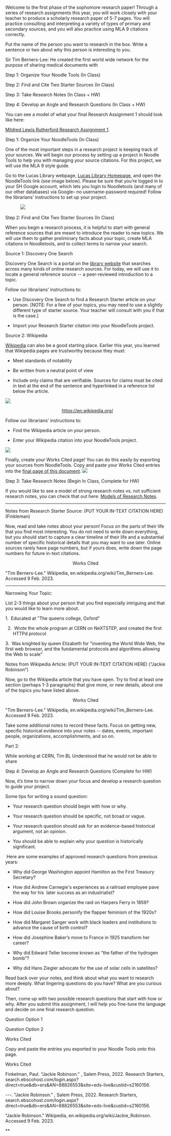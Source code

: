 Welcome to the first phase of the sophomore research paper! Through a series of research assignments this year, you will work closely with your teacher to produce a scholarly research paper of 5-7 pages. You will practice consulting and interpreting a variety of types of primary and secondary sources, and you will also practice using MLA 9 citations correctly. 

  

Put the name of the person you want to research in the box. Write a sentence or two about why this person is interesting to you. 

  
Sir Tim Berners-Lee: He created the first world wide network for the purpose of sharing medical documents with 

Step 1: Organize Your Noodle Tools (In Class)

Step 2: Find and Cite Two Starter Sources (In Class) 

Step 3: Take Research Notes (In Class + HW) 

Step 4: Develop an Angle and Research Questions (In Class + HW) 

  

You can see a model of what your final Research Assignment 1 should look like here: 

[Mildred Lewis Rutherford Research Assignment 1](https://docs.google.com/document/u/0/d/1DO48JytR9v4m3F5qKAt7bDvYwRQKS5V8Fmzv08pCkd4/edit). 

Step 1: Organize Your NoodleTools (In Class) 

  

One of the most important steps in a research project is keeping track of your sources. We will begin our process by setting up a project in Noodle Tools to help you with managing your source citations. For this project, we will use the MLA 9 style guide. 

  

Go to the Lucas Library webpage, [Lucas Library Homepage](https://lucaslibrary.shschools.org/), and open the NoodleTools link (see image below). Please be sure that you’re logged in to your SH Google account, which lets you login to Noodletools (and many of our other databases) via Google– no username-password required! Follow the librarians’ instructions to set up your project. 

  
  

            ![](https://lh3.googleusercontent.com/eheTk8T60tePIvQzA_O9wokh-_4zBcZ5gPx_JhGFm2aiBR4V_5kSOOmHtsZRtrItfVDC8uq4hE8kWfb0ofI_wiwOsahJbgfqGFa36F6Qqzm6BBUb4MC19TQQyxz732glcLUuV9SEA4Um4ieS2O1Qnp0)

  
  

Step 2: Find and Cite Two Starter Sources (In Class) 

  

When you begin a research process, it is helpful to start with general reference sources that are meant to introduce the reader to new topics. We will use them to gather preliminary facts about your topic, create MLA citations in Noodletools, and to collect terms to narrow your search. 

  

Source 1: Discovery One Search 

Discovery One Search is a portal on the [library website](https://lucaslibrary.shschools.org/) that searches across many kinds of online research sources. For today, we will use it to locate a general reference source -- a peer-reviewed introduction to a topic. 

  

Follow our librarians’ instructions to: 

-   Use Discovery One Search to find a Research Starter article on your person. [NOTE: For a few of your topics, you may need to use a slightly different type of starter source. Your teacher will consult with you if that is the case.] 
    
-   Import your Research Starter citation into your NoodleTools project. 
    

  

Source 2: Wikipedia 

[Wikipedia](https://en.wikipedia.org/) can also be a good starting place. Earlier this year, you learned that Wikipedia pages are trustworthy because they must: 

-   Meet standards of notability
    
-   Be written from a neutral point of view
    
-   Include only claims that are verifiable. Sources for claims must be cited in text at the end of the sentence and hyperlinked in a reference list below the article.
    

  
  
![](https://lh6.googleusercontent.com/kPR89otNy-4JyNBbcEX3KSoJOaEsU57bHdPLKfB441tK09t1p_Jy1U6SrMju27FFqNn2DikSP_ssPR-osPrF2_5M-KNrGtq3L2YrMMJzmA_5Fli4Iu-B7l9eJ4NzGXiRxaDRovQPd0uHzgG2aTHQgMU)  
  
  

                                             https://en.wikipedia.org/

  
  
  

Follow our librarians’ instructions to: 

-   Find the Wikipedia article on your person. 
    
-   Enter your Wikipedia citation into your NoodleTools project. 
    

  

![](https://lh4.googleusercontent.com/4qXIieqfEKYBvBYXPJCucVA0bL9AqMwSPDzk9z5gcs29C2VFoRQArJKcREaW9Rx-9E_ElqQxmdFEOUclbTm0CHFRLKy8A4xoG7oxtAtLECY8RTh6pizZ5jYyNOcVlHb-8xx-zjJBmOPx-DK_6J2vwVA)

  
  

Finally, create your Works Cited page! You can do this easily by exporting your sources from NoodleTools. Copy and paste your Works Cited entries into the [final page of this document](https://docs.google.com/document/d/1zEAQLq6V5sFIRSJSMlaxlVFu0L7pPRXlfP3bqQJV3S8/edit#bookmark=id.mdqns59tas8x). ![](https://lh3.googleusercontent.com/XgYvpkXHn4NPLv_vz_u3uXadhRNRKuEs91jHPRQO_c6ir6TgzZMSZqZ9Kub44j3YAN0_Jf0sgp4UCKJhTu8vUN_VNwxkrlivkF82A3QnYLE384t2B35tcDLbMDn6C3RoEU4IL6goRxJUzlqwYpNSfsk)

  
  
  
  
  
  
  
  

Step 3: Take Research Notes (Begin In Class, Complete for HW) 

If you would like to see a model of strong research notes vs. not sufficient research notes, you can check that out here: [Models of Research Notes](https://docs.google.com/document/d/1i9UOaxbd6wT2jjSGUWqpmPtdlOOMnE6_xrXcD_JUmQo/edit?usp=sharing). 

  
---
Notes from Research Starter Source: (PUT YOUR IN-TEXT CITATION HERE) (Finkleman)


Now, read and take notes about your person! Focus on the parts of their life that you find most interesting. You do not need to write down everything, but you should start to capture a clear timeline of their life and a substantial number of specific historical details that you may want to use later. Online sources rarely have page numbers, but if yours does, write down the page numbers for future in-text citations. 

  
<center>Works Cited</center>

"Tim Berners-Lee." Wikipedia, en.wikipedia.org/wiki/Tim_Berners-Lee. Accessed 9 Feb. 2023.

---


Narrowing Your Topic:

List 2-3 things about your person that you find especially intriguing and that you would like to learn more about. 

  

1.  Educated at "The queens college, Oxford"

  

2.   Wrote the whole program at CERN on NeXTSTEP, and created the first HTTPd protocol

  

3.  Was knighted by queen Elizabeth for "inventing the World Wide Web, the first web browser, and the fundamental protocols and algorithms allowing the Web to scale"

  

  
  

Notes from Wikipedia Article: (PUT YOUR IN-TEXT CITATION HERE) (“Jackie Robinson”)

Now, go to the Wikipedia article that you have open. Try to find at least one section (perhaps 1-3 paragraphs) that give more, or new details, about one of the topics you have listed above. 

<center>Works Cited</center>

"Tim Berners-Lee." Wikipedia, en.wikipedia.org/wiki/Tim_Berners-Lee. Accessed 9 Feb. 2023.

Take some additional notes to record these facts. Focus on getting new, specific historical evidence into your notes -- dates, events, important people, organizations, accomplishments, and so on. 

Part 2:

While working at CERN, Tim BL Understood that he would not be able to share



  

  

Step 4: Develop an Angle and Research Questions (Complete for HW) 

Now, it’s time to narrow down your focus and develop a research question to guide your project. 

  

Some tips for writing a sound question: 

-   Your research question should begin with how or why. 
    
-   Your research question should be specific, not broad or vague.  
    
-   Your research question should ask for an evidence-based historical argument, not an opinion. 
    
-   You should be able to explain why your question is historically significant.
    

  

 Here are some examples of approved research questions from previous years:

-   Why did George Washington appoint Hamilton as the First Treasury Secretary?
    
-   How did Andrew Carnegie's experiences as a railroad employee pave the way for his  later success as an industrialist?
    
-   How did John Brown organize the raid on Harpers Ferry in 1859?
    
-   How did Louise Brooks personify the flapper feminism of the 1920s?
    
-   How did Margaret Sanger work with black leaders and institutions to advance the cause of birth control?
    
-   How did Josephine Baker’s move to France in 1925 transform her career?
    
-   Why did Edward Teller become known as “the father of the hydrogen bomb”?
    
-   Why did Hans Ziegler advocate for the use of solar cells in satellites?
    

  

Read back over your notes, and think about what you want to research more deeply. What lingering questions do you have? What are you curious about? 

  

Then, come up with two possible research questions that start with how or why. After you submit this assignment, I will help you fine-tune the language and decide on one final research question. 

  
  

Question Option 1 

  
  

Question Option 2

  
  

  

Works Cited

  

Copy and paste the entries you exported to your Noodle Tools onto this page. 

  

Works Cited

Finkelman, Paul. "Jackie Robinson." , Salem Press, 2022. Research Starters, search.ebscohost.com/login.aspx?direct=true&db=ers&AN=88826553&site=eds-live&custid=s2160156.

---. "Jackie Robinson." , Salem Press, 2022. Research Starters, search.ebscohost.com/login.aspx?direct=true&db=ers&AN=88826553&site=eds-live&custid=s2160156.

"Jackie Robinson." Wikipedia, en.wikipedia.org/wiki/Jackie_Robinson. Accessed 9 Feb. 2023.

  
  
  
  
  
**